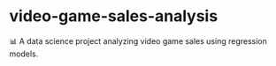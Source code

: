 # video-game-sales-analysis
📊 A data science project analyzing video game sales using regression models.
